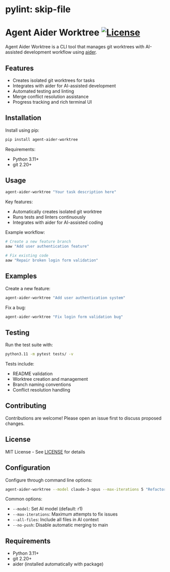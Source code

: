 # pylint: skip-file
# Agent Aider Worktree [![License](https://img.shields.io/badge/License-MIT-blue.svg)](LICENSE)

Agent Aider Worktree is a CLI tool that manages git worktrees with AI-assisted development workflow using [aider](https://github.com/paul-gauthier/aider).

## Features

- Creates isolated git worktrees for tasks
- Integrates with aider for AI-assisted development
- Automated testing and linting
- Merge conflict resolution assistance
- Progress tracking and rich terminal UI

## Installation

Install using pip:

```bash
pip install agent-aider-worktree
```

Requirements:
- Python 3.11+
- git 2.20+

## Usage

```bash
agent-aider-worktree "Your task description here"
```

Key features:
- Automatically creates isolated git worktree
- Runs tests and linters continuously
- Integrates with aider for AI-assisted coding

Example workflow:
```bash
# Create a new feature branch
aaw "Add user authentication feature"

# Fix existing code
aaw "Repair broken login form validation"
```

## Examples

Create a new feature:
```bash
agent-aider-worktree "Add user authentication system"
```

Fix a bug:
```bash
agent-aider-worktree "Fix login form validation bug"
```

## Testing

Run the test suite with:

```bash
python3.11 -m pytest tests/ -v
```

Tests include:
- README validation
- Worktree creation and management
- Branch naming conventions
- Conflict resolution handling

## Contributing

Contributions are welcome! Please open an issue first to discuss proposed changes.

## License

MIT License - See [LICENSE](LICENSE) for details

## Configuration

Configure through command line options:
```bash
agent-aider-worktree --model claude-3-opus --max-iterations 5 "Refactor database layer"
```

Common options:
- `--model`: Set AI model (default: r1)
- `--max-iterations`: Maximum attempts to fix issues
- `--all-files`: Include all files in AI context
- `--no-push`: Disable automatic merging to main

## Requirements

- Python 3.11+
- git 2.20+
- aider (installed automatically with package)
